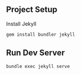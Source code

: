 ## Project Setup

Install Jekyll

```bash
gem install bundler jekyll
```

## Run Dev Server

```bash
bundle exec jekyll serve
```